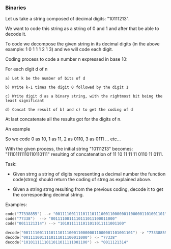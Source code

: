 ### Binaries

Let us take a string composed of decimal digits: "10111213". 

We want to code this string as a string of 0 and 1 and after that be able to decode it.

To code we decompose the given string in its decimal digits (in the above example: 1 0 1 1 1 2 1 3) and we will code each digit.

Coding process to code a number n expressed in base 10:

For each digit d of n

    a) Let k be the number of bits of d

    b) Write k-1 times the digit 0 followed by the digit 1

    c) Write digit d as a binary string, with the rightmost bit being the least significant

    d) Concat the result of b) and c) to get the coding of d

At last concatenate all the results got for the digits of n.

An example

So we code 0 as 10, 1 as 11, 2 as 0110, 3 as 0111 ... etc...

With the given process, the initial string "10111213" becomes: "11101111110110110111" resulting of concatenation of 11 10 11 11 11 0110 11 0111.

Task:

* Given strng a string of digits representing a decimal number the function code(strng) should return the coding of strng as explained above.

* Given a string strng resulting from the previous coding, decode it to get the corresponding decimal string.

Examples:
```c
code("77338855") --> "001111001111011101110001100000011000001101001101"
code("77338")  --> "0011110011110111011100011000"
code("0011121314") --> "1010111111011011011111001100"

decode("001111001111011101110001100000011000001101001101") -> "77338855"
decode("0011110011110111011100011000") -> "77338"
decode("1010111111011011011111001100") -> "0011121314"
```
